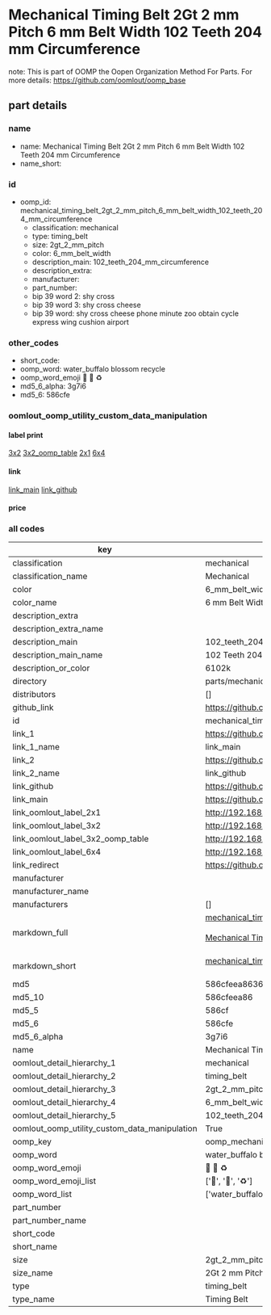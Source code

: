 # Mechanical Timing Belt 2Gt 2 mm Pitch 6 mm Belt Width 102 Teeth 204 mm Circumference  

note: This is part of OOMP the Oopen Organization Method For Parts. For more details: https://github.com/oomlout/oomp_base

##  part details
  







### name
* name: Mechanical Timing Belt 2Gt 2 mm Pitch 6 mm Belt Width 102 Teeth 204 mm Circumference
* name_short: 
### id
* oomp_id: mechanical_timing_belt_2gt_2_mm_pitch_6_mm_belt_width_102_teeth_204_mm_circumference
  * classification: mechanical
  * type: timing_belt
  * size: 2gt_2_mm_pitch
  * color: 6_mm_belt_width
  * description_main: 102_teeth_204_mm_circumference
  * description_extra: 
  * manufacturer: 
  * part_number: 
  * bip 39 word 2: shy cross
  * bip 39 word 3: shy cross cheese
  * bip 39 word: shy cross cheese phone minute zoo obtain cycle express wing cushion airport

### other_codes
* short_code: 
* oomp_word: water_buffalo blossom recycle
* oomp_word_emoji :water_buffalo: :blossom: :recycle:
* md5_6_alpha: 3g7i6
* md5_6: 586cfe






### oomlout_oomp_utility_custom_data_manipulation
#### label print
[3x2](http://192.168.1.245:1112/?label=oomp%203g7i6)
[3x2_oomp_table](http://192.168.1.108:1112/?label=oomp%203g7i6)
[2x1](http://192.168.1.242:1112/?label=oomp%203g7i6)
[6x4](http://192.168.1.55:1112/?label=oomp%203g7i6)    

#### link

[link_main](https://github.com/oomlout/oomlout_oomp_version_1_messy/tree/main/parts/mechanical_timing_belt_2gt_2_mm_pitch_6_mm_belt_width_102_teeth_204_mm_circumference) [link_github](https://github.com/oomlout/oomlout_oomp_version_1_messy/tree/main/parts/mechanical_timing_belt_2gt_2_mm_pitch_6_mm_belt_width_102_teeth_204_mm_circumference)                             

#### price







### all codes 
| key | value |  
| --- | --- |  
| classification | mechanical |  
| classification_name | Mechanical |  
| color | 6_mm_belt_width |  
| color_name | 6 mm Belt Width |  
| description_extra |  |  
| description_extra_name |  |  
| description_main | 102_teeth_204_mm_circumference |  
| description_main_name | 102 Teeth 204 mm Circumference |  
| description_or_color | 6102k |  
| directory | parts/mechanical_timing_belt_2gt_2_mm_pitch_6_mm_belt_width_102_teeth_204_mm_circumference |  
| distributors | [] |  
| github_link | https://github.com/oomlout/oomlout_oomp_part_src/tree/main/parts/mechanical_timing_belt_2gt_2_mm_pitch_6_mm_belt_width_102_teeth_204_mm_circumference |  
| id | mechanical_timing_belt_2gt_2_mm_pitch_6_mm_belt_width_102_teeth_204_mm_circumference |  
| link_1 | https://github.com/oomlout/oomlout_oomp_version_1_messy/tree/main/parts/mechanical_timing_belt_2gt_2_mm_pitch_6_mm_belt_width_102_teeth_204_mm_circumference |  
| link_1_name | link_main |  
| link_2 | https://github.com/oomlout/oomlout_oomp_version_1_messy/tree/main/parts/mechanical_timing_belt_2gt_2_mm_pitch_6_mm_belt_width_102_teeth_204_mm_circumference |  
| link_2_name | link_github |  
| link_github | https://github.com/oomlout/oomlout_oomp_version_1_messy/tree/main/parts/mechanical_timing_belt_2gt_2_mm_pitch_6_mm_belt_width_102_teeth_204_mm_circumference |  
| link_main | https://github.com/oomlout/oomlout_oomp_version_1_messy/tree/main/parts/mechanical_timing_belt_2gt_2_mm_pitch_6_mm_belt_width_102_teeth_204_mm_circumference |  
| link_oomlout_label_2x1 | http://192.168.1.242:1112/?label=oomp%203g7i6 |  
| link_oomlout_label_3x2 | http://192.168.1.245:1112/?label=oomp%203g7i6 |  
| link_oomlout_label_3x2_oomp_table | http://192.168.1.108:1112/?label=oomp%203g7i6 |  
| link_oomlout_label_6x4 | http://192.168.1.55:1112/?label=oomp%203g7i6 |  
| link_redirect | https://github.com/oomlout/oomlout_oomp_version_1_messy/tree/main/parts/mechanical_timing_belt_2gt_2_mm_pitch_6_mm_belt_width_102_teeth_204_mm_circumference |  
| manufacturer |  |  
| manufacturer_name |  |  
| manufacturers | [] |  
| markdown_full | [mechanical_timing_belt_2gt_2_mm_pitch_6_mm_belt_width_102_teeth_204_mm_circumference](none)<br>[](none)<br>[Mechanical Timing Belt 2Gt 2 Mm Pitch 6 Mm Belt Width 102 Teeth 204 Mm Circumference](none)<br><br> |  
| markdown_short | [mechanical_timing_belt_2gt_2_mm_pitch_6_mm_belt_width_102_teeth_204_mm_circumference](none)<br><br> |  
| md5 | 586cfeea8636d313ffc6aa384e4d063c |  
| md5_10 | 586cfeea86 |  
| md5_5 | 586cf |  
| md5_6 | 586cfe |  
| md5_6_alpha | 3g7i6 |  
| name | Mechanical Timing Belt 2Gt 2 mm Pitch 6 mm Belt Width 102 Teeth 204 mm Circumference |  
| oomlout_detail_hierarchy_1 | mechanical |  
| oomlout_detail_hierarchy_2 | timing_belt |  
| oomlout_detail_hierarchy_3 | 2gt_2_mm_pitch |  
| oomlout_detail_hierarchy_4 | 6_mm_belt_width |  
| oomlout_detail_hierarchy_5 | 102_teeth_204_mm_circumference |  
| oomlout_oomp_utility_custom_data_manipulation | True |  
| oomp_key | oomp_mechanical_timing_belt_2gt_2_mm_pitch_6_mm_belt_width_102_teeth_204_mm_circumference |  
| oomp_word | water_buffalo blossom recycle |  
| oomp_word_emoji | :water_buffalo: :blossom: :recycle: |  
| oomp_word_emoji_list | [':water_buffalo:', ':blossom:', ':recycle:'] |  
| oomp_word_list | ['water_buffalo', 'blossom', 'recycle'] |  
| part_number |  |  
| part_number_name |  |  
| short_code |  |  
| short_name |  |  
| size | 2gt_2_mm_pitch |  
| size_name | 2Gt 2 mm Pitch |  
| type | timing_belt |  
| type_name | Timing Belt |  
